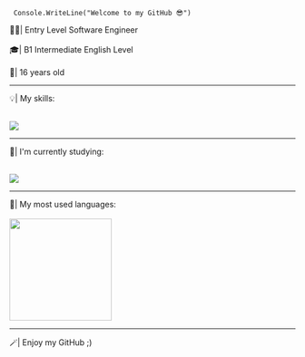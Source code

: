 <code> Console.WriteLine("Welcome to my GitHub 😎") </code>

🧑‍💻| Entry Level Software Engineer
<br></br>
🎓| B1 Intermediate English Level
<br></br>
🪪| 16 years old
<hr></hr>
💡| My skills:
<br></br>
<p gap= 10px>
<a href="[https://skillicons.dev](https://skillicons.dev/)">
<img src="https://skillicons.dev/icons?i=cs,java,git,postman,sqlite,js,html,css" />
</a>
</p>
<hr></hr>
📖| I'm currently studying:
<br></br>
<p gap= 10px>
<a href="[https://skillicons.dev](https://skillicons.dev/)">
<img src="https://skillicons.dev/icons?i=dotnet,postgres" />
</a>
</p>
<hr></hr>
<div></div>
🔎| My most used languages:
<br></br>
<a href="[https://github.com/seu-usuário-aqui](https://github.com/seu-usu%C3%A1rio-aqui)">
<img loading="lazy" height="180em" src="https://github-readme-stats.vercel.app/api/top-langs/?username=Nandodeveloper&layout=compact&langs_count=7&theme=codeSTACKr"/>
</a>
</div>
<div></div>
<hr></hr>
<div></div>
🪄| Enjoy my GitHub ;)
